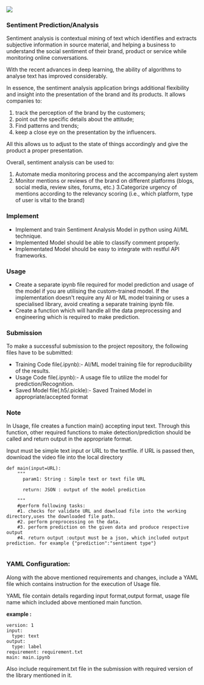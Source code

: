 <img src="https://www.freecodecamp.org/news/content/images/2020/09/wall-5.jpeg">

### Sentiment Prediction/Analysis

Sentiment analysis is contextual mining of text which identifies and extracts subjective information in source material, and helping a business to understand the social sentiment of their brand, product or service while monitoring online conversations.

With the recent advances in deep learning, the ability of algorithms to analyse text has improved considerably. 

In essence, the sentiment analysis application brings additional flexibility and insight into the presentation of the brand and its products. It allows companies to:

1. track the perception of the brand by the customers;
2. point out the specific details about the attitude;
3. Find patterns and trends;
4. keep a close eye on the presentation by the influencers.

All this allows us to adjust to the state of things accordingly and give the product a proper presentation.

Overall, sentiment analysis can be used to:

1. Automate media monitoring process and the accompanying alert system
2. Monitor mentions or reviews of the brand on different platforms (blogs, social media, review sites, forums, etc.)
3.Categorize urgency of mentions according to the relevancy scoring (i.e., which platform, type of user is vital to the brand)



### Implement

* Implement and train Sentiment Analysis Model in python using AI/ML technique.
* Implemented Model should be able to classify comment properly.
* Implementated Model should be easy to integrate with restful API frameworks.

### Usage

* Create a separate ipynb file required for model prediction and usage of the model if you are utilising the custom-trained model. If the implementation doesn't require any AI or ML model training or uses a specialised library, avoid creating a separate training ipynb file.
* Create a function which will handle all the data preprocessing and engineering which is required to make prediction.

### Submission

To make a successful submission to the project repository, the following files have to be submitted:

* Training Code file(.ipynb):- AI/ML model training file for reproducibility of the results.
* Usage Code file(.ipynb):- A usage file to utilize the model for prediction/Recognition.
* Saved Model file(.h5/.pickle):- Saved Trained Model in appropriate/accepted format

### Note

In Usage, file creates a function main() accepting  input text. Through this function, other required functions to make detection/prediction should be called and return output in the appropriate format.

Input must be simple text input or URL to the textfile. if URL is passed then, download the video file into the local directory

```
def main(input=URL):  
    """
      param1: String : Simple text or text file URL

      return: JSON : output of the model prediction

    """
    #perform following tasks:
    #1. checks for validate URL and download file into the working directory,uses the downloaded file path.
    #2. perform preprocessing on the data.
    #3. perform prediction on the given data and produce respective output
    #4. return output :output must be a json, which included output prediction. for example {"prediction":"sentiment type"}
    
```

### YAML Configuration:

Along with the above mentioned requirements and changes, include a YAML file which contains instruction for the execution of Usage file.

YAML file contain details regarding input format,output format, usage file name which included above mentioned main function.

**example :**

```
version: 1
input:
  type: text
output:
  type: label
requirement: requirement.txt
main: main.ipynb
```

Also include requirement.txt file in the submission with required version of the library mentioned in it.